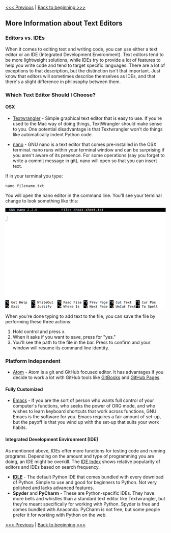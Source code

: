 [<<< Previous](11-summary.md) | [Back to beginning >>>](../README.md)

## More Information about Text Editors

### Editors vs. IDEs

When it comes to editing text and writing code, you can use either a text editor or an IDE (Integrated Development Environment). Text editors tend to be more lightweight solutions, while IDEs try to provide a lot of features to help you write code and tend to target specific languages. There are a lot of exceptions to that description, but the distinction isn't that important. Just know that editors will sometimes describe themselves as IDEs, and that there's a slight difference in philosophy between them.

### Which Text Editor Should I Choose?

#### OSX

- [Textwrangler](http://www.barebones.com/products/textwrangler/) - Simple graphical text editor that is easy to use. If you're used to the Mac way of doing things, TextWrangler should make sense to you. One potential disadvantage is that Textwrangler won't do things like automatically indent Python code.

- [nano](https://www.nano-editor.org/) - GNU nano is a text editor that comes pre-installed in the OSX terminal. nano runs within your terminal window and can be surprising if you aren't aware of its presence. For some operations (say you forget to write a commit message in git), nano will open so that you can insert text. 

If in your terminal you type:

	nano filename.txt

You will open the nano editor in the command line. You'll see your terminal change to look something like this:

![Image of what nano looks like when you open it](images/nano.png)

When you're done typing to add text to the file, you can save the file by performing these three actions:

1. Hold control and press x.
2. When it asks if you want to save, press <y> for "yes."
2. You'll see the path to the file in the bar. Press <enter> to confirm and your window will resume its command line identity.

### Platform Independent

- [Atom](https://flight-manual.atom.io/getting-started/sections/why-atom/) - Atom is a git and GitHub focused editor. It has advantages if you decide to work a lot with GitHub tools like [GitBooks](https://www.gitbook.com/) and [GitHub Pages](https://pages.github.com/).


#### Fully Customized

- [Emacs](https://www.gnu.org/software/emacs/) - If you are the sort of person who wants full control of your computer's functions, who seeks the power of ORG mode, and who wishes to learn keyboard shortcuts that work across functions, GNU Emacs is the software for you. Emacs requires a fair amount of set-up, but the payoff is that you wind up with the set-up that suits your work habits.

#### Integrated Development Environment [IDE]

As mentioned above, IDEs offer more functions for testing code and running programs. Depending on the amount and type of programming you are doing, an IDE might be overkill. The [IDE Index](http://pypl.github.io/IDE.html) shows relative popularity of editors and IDEs based on search frequency.

- **[IDLE](https://docs.python.org/2/library/idle.html)** - The default Python IDE that comes bundled with every download of Python. Simple to use and good for beginners to Python. Not very polished and lacks advanced features.
- **Spyder** and **PyCharm** - These are Python-specific IDEs. They have more bells and whistles than a standard text editor like Textwrangler, but they're meant specifically for working with Python. Spyder is free and comes bundled with Anaconda. PyCharm is not free, but some people prefer it for working with Python on the web.

[<<< Previous](11-summary.md) | [Back to beginning >>>](../README.md)

